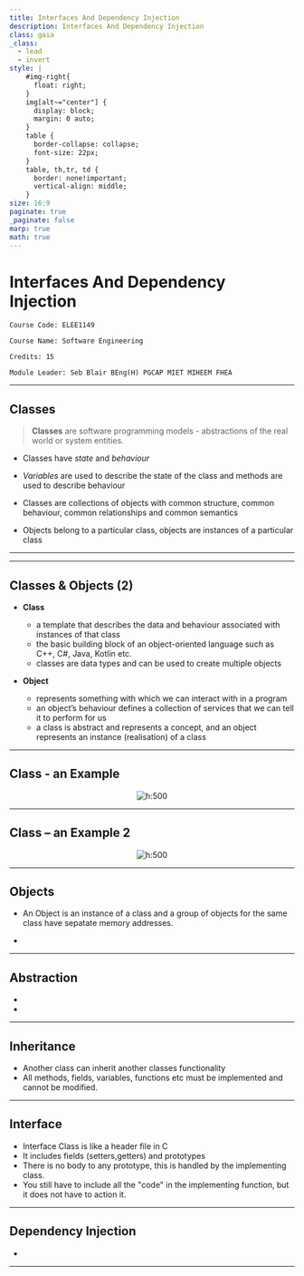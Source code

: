 ```yaml
---
title: Interfaces And Dependency Injection
description: Interfaces And Dependency Injection
class: gaia
_class:
  - lead
  - invert
style: |
    #img-right{
      float: right;
    }
    img[alt~="center"] {
      display: block;
      margin: 0 auto;
    }
    table {
      border-collapse: collapse;
      font-size: 22px;
    }
    table, th,tr, td {
      border: none!important;
      vertical-align: middle;
    }
size: 16:9
paginate: true
_paginate: false
marp: true
math: true
---
```


# Interfaces And Dependency Injection

    Course Code: ELEE1149

    Course Name: Software Engineering

    Credits: 15

    Module Leader: Seb Blair BEng(H) PGCAP MIET MIHEEM FHEA

---

## Classes

> **Classes** are software programming models - abstractions of the real world or system entities. 

- Classes have *state* and *behaviour*

- *Variables* are used to describe the state of the class and methods are used to describe behaviour

- Classes are collections of objects with common structure, common behaviour, common relationships and common semantics

- Objects belong to a particular class, objects are instances of a particular class 

---

---

## Classes & Objects (2)

- **Class**
  - a template that describes the data and behaviour associated with instances of that class
  - the basic building block of an object-oriented language such as C++, C#, Java, Kotlin etc.
  - classes are data types and can be used to create multiple objects

- **Object**
  - represents something with which we can interact with in a program
  - an object’s behaviour defines a collection of services that we can tell it to perform for us
  - a class is abstract and represents a concept, and an object represents an instance (realisation) of a class 

---

## Class - an Example

<div align=center>

![h:500](../../figures/class_diagram.svg)

</div>

---

## Class – an Example 2

<div align=center>

![h:500](../../figures/class_diagram_2.svg)

</div>


---

## Objects

- An Object is an instance of a class and a group of objects for the same class have sepatate memory addresses. 
  
-

---

## Abstraction

-

- 

---

## Inheritance

- Another class can inherit another classes functionality
- All methods, fields, variables, functions etc must be implemented and cannot be modified.

---


## Interface

- Interface Class is like a header file in C
- It includes fields (setters,getters) and prototypes
- There is no body to any prototype, this is handled by the implementing class. 
- You still have to include all the "code" in the implementing function, but it does not have to action it. 

---


## Dependency Injection

- 

---


